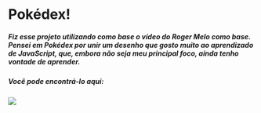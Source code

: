# Pokédex!

##### Fiz esse projeto utilizando como base o vídeo do Roger Melo como base. Pensei em Pokédex por unir um desenho que gosto muito ao aprendizado de JavaScript, que, embora não seja meu principal foco, ainda tenho vontade de aprender.
##### Você pode encontrá-lo aqui: 
[<img src="https://img.shields.io/badge/YouTube-FF0000?style=for-the-badge&logo=youtube&logoColor=white" />](https://www.youtube.com/watch?v=Uptu3NrBFBM) 
